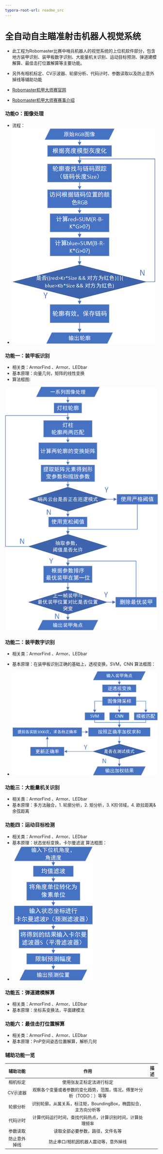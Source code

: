 ```yaml
---
typora-root-url: readme_src
---
```


# 全自动自主瞄准射击机器人视觉系统

- 此工程为Robomaster比赛中哨兵机器人的视觉系统的上位机软件部分，包含地方装甲识别、装甲板数字识别、大能量机关识别、运动目标预测、弹道建模解算、最佳击打位置解算等主要功能。
- 另外有相机标定、CV示波器、轮廓分析、代码计时、参数读取以及防止意外掉线等辅助功能
- [Robomaster机甲大师赛官网](https://www.robomaster.com/zh-CN	"机甲大师官方网站")

- [Robomaster机甲大师赛赛事介绍](https://www.robomaster.com/zh-CN/robo/overview/ "赛事介绍")
### 功能O：图像处理
- 流程：
- ![图像处理](/readme_src/图像处理.png)
### 功能一：装甲板识别

- 相关类：ArmorFind 、Armor、LEDbar 
- 基本原理：向量几何，矩阵的线性变换
- 算法框图: 
  
![Armorfind](/readme_src/Armorfind.png)
### 功能二：装甲数字识别
- 相关类：ArmorFind 、Armor、LEDbar 
- 基本原理：在装甲板识别正确的基础上，透视变换，SVM，CNN
  算法框图：

- ![装甲板数字识别](/readme_src/装甲板数字识别.png)

### 功能三：大能量机关识别
- 相关类：ArmorFind 、Armor、LEDbar 
- 基本原理：多方法融合，1. 轮廓分析，2. 矩分析，3. K阶邻域，4. 欧拉距离&余弦距离

### 功能四：运动目标检测
- 相关类：ArmorFind 、Armor、LEDbar 
- 基本原理：状态坐标变换，卡尔曼滤波
算法框图：
- ![位置预测](/readme_src/位置预测.png)

### 功能五：弹道建模解算
- 相关类：ArmorFind 、Armor、LEDbar 
- 基本原理：坐标系变换法，平面建模法

### 功能六：最佳击打位置解算
- 相关类：ArmorFind 、Armor、LEDbar 
- 基本原理：PnP空间姿态位置解算，解析几何

### 辅助功能一览

辅助功能|作用|描述
:-:|:--:|:--:
相机标定|使用张友正标定法进行标定|
CV示波器|观察各个变量或者参数的变化趋势，范围，情况，傅里叶分析（TODO：）等等|
轮廓分析|识别轮廓，从属关系，标注矩，BoundingBox，椭圆拟合，主方向分析等|
代码计时|计算代码运行时间，查找代码热点，计算识别时间，计算处理频率|
参数读取|读取全部必要参数，路径，文件名等|
防止意外掉线|防止串口/相机因机器人震动等，意外掉线|

